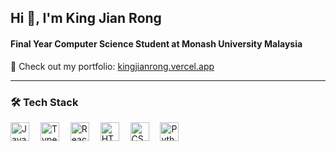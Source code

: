 <h2 align="left">Hi 👋, I'm King Jian Rong</h2>
<!-- <h4 align="left">🇲🇾 -  FullStack Developer from Malaysia</h4> -->
<h4 align="left">Final Year Computer Science Student at Monash University Malaysia</h4>



<p align="left">
  🔗 Check out my portfolio:  
  <a href="https://kingjianrong.vercel.app/" target="_blank" rel="noopener noreferrer">
    kingjianrong.vercel.app
  </a>
</p>

---

### 🛠️ Tech Stack

<div align="left">
  <img src="https://cdn.jsdelivr.net/gh/devicons/devicon/icons/javascript/javascript-original.svg" height="30" alt="JavaScript" />
  <img width="10" />
  <img src="https://cdn.jsdelivr.net/gh/devicons/devicon/icons/typescript/typescript-original.svg" height="30" alt="TypeScript" />
  <img width="10" />
  <img src="https://cdn.jsdelivr.net/gh/devicons/devicon/icons/react/react-original.svg" height="30" alt="React" />
  <img width="10" />
  <img src="https://cdn.jsdelivr.net/gh/devicons/devicon/icons/html5/html5-original.svg" height="30" alt="HTML5" />
  <img width="10" />
  <img src="https://cdn.jsdelivr.net/gh/devicons/devicon/icons/css3/css3-original.svg" height="30" alt="CSS3" />
  <img width="10" />
  <img src="https://cdn.jsdelivr.net/gh/devicons/devicon/icons/python/python-original.svg" height="30" alt="Python" />
</div>
